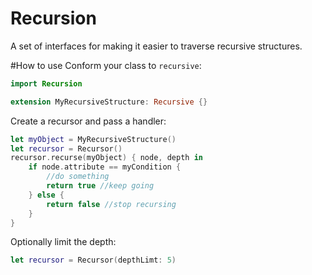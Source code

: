 # Recursion

A set of interfaces for making it easier to traverse recursive structures.

#How to use
Conform your class to `recursive`:

```swift
import Recursion

extension MyRecursiveStructure: Recursive {}
```

Create a recursor and pass a handler:

```swift
let myObject = MyRecursiveStructure()
let recursor = Recursor()
recursor.recurse(myObject) { node, depth in
	if node.attribute == myCondition {
		//do something
		return true //keep going
	} else {
		return false //stop recursing
	}
}
```

Optionally limit the depth: 

```swift
let recursor = Recursor(depthLimt: 5)
```